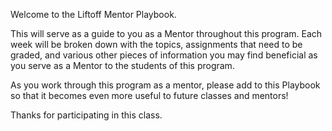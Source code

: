 Welcome to the Liftoff Mentor Playbook.

This will serve as a guide to you as a Mentor throughout this program. Each week will be broken down with the topics, assignments that need to be graded, and various other pieces of information you may find beneficial as you serve as a Mentor to the students of this program.

As you work through this program as a mentor, please add to this Playbook so that it becomes even more useful to future classes and mentors!

Thanks for participating in this class.